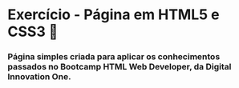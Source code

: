 # Exercício - Página em HTML5 e CSS3 :wave:
### Página simples criada para aplicar os conhecimentos passados no Bootcamp HTML Web Developer, da Digital Innovation One.
